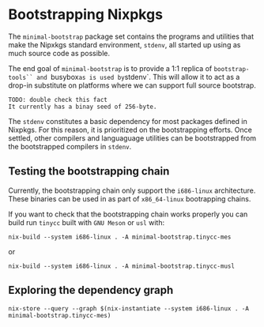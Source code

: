 # Bootstrapping Nixpkgs

The `minimal-bootstrap` package set contains the programs and utilities that make the Nipxkgs standard environment, `stdenv`, all started up using as much source code as possible.

The end goal of `minimal-bootstrap` is to provide a 1:1 replica of `bootstrap-tools`` and `busybox` as is used by `stdenv`. This will allow it to act as a drop-in substitute on platforms where we can support full source bootstrap.

```
TODO: double check this fact
It currently has a binay seed of 256-byte.
```

The `stdenv` constitutes a basic dependency for most packages defined in Nixpkgs. For this reason, it is prioritized on the bootstrapping efforts. Once settled, other compilers and languaguage utilities can be bootstrapped from the bootstrapped compilers in `stdenv`.

## Testing the bootstrapping chain

Currently, the bootstrapping chain only support the `i686-linux` architecture. These binaries can be used in as part of `x86_64-linux` bootrapping chains.

If you want to check that the bootstrapping chain works properly you can build run `tinycc` built with `GNU Meson` or `usl` with:

```
nix-build --system i686-linux . -A minimal-bootstrap.tinycc-mes
```

or

```
nix-build --system i686-linux . -A minimal-bootstrap.tinycc-musl
```

## Exploring the dependency graph

```
nix-store --query --graph $(nix-instantiate --system i686-linux . -A minimal-bootstrap.tinycc-mes)
```
